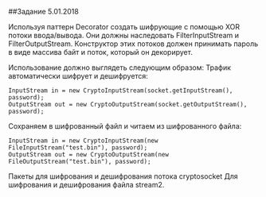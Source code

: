 ##Задание 5.01.2018

Используя паттерн Decorator создать шифрующие с помощью XOR потоки ввода/вывода. Они должны наследовать FilterInputStream и FilterOutputStream.
Конструктор этих потоков должен принимать пароль в виде массива байт и поток, который он декорирует.

Использование должно выглядеть следующим образом:
Трафик автоматически шифрует и дешифруется:

```
InputStream in = new CryptoInputStream(socket.getInputStream(), password);
OutputStream out = new CryptoOutputStream(socket.getOutputStream(), password);
```
Сохраняем в шифрованный файл и читаем из шифрованного файла:

```
InputStream in = new CryptoInputStream(new FileInputStream("test.bin"), password);
OutputStream out = new CryptoOutputStream(new FileOutputStream("test.bin"), password);
```

Пакеты для шифрования и дешифрования потока cryptosocket
Для шифрования и дешифрования файла stream2.
